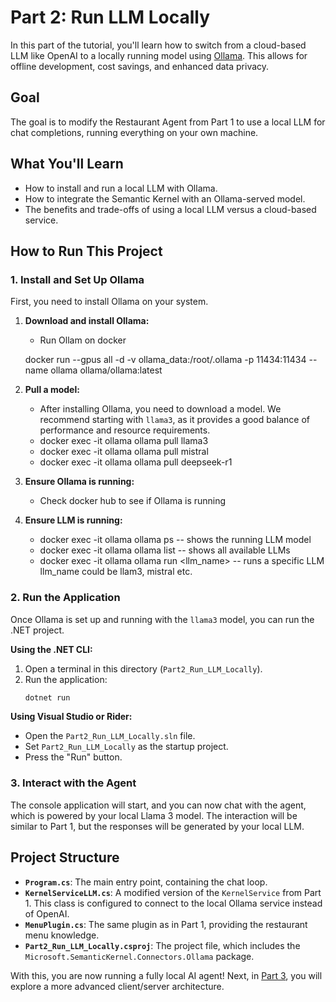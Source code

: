 # Part 2: Run LLM Locally

In this part of the tutorial, you'll learn how to switch from a cloud-based LLM like OpenAI to a locally running model using [Ollama](https://ollama.com/). This allows for offline development, cost savings, and enhanced data privacy.

## Goal

The goal is to modify the Restaurant Agent from Part 1 to use a local LLM for chat completions, running everything on your own machine.

## What You'll Learn

- How to install and run a local LLM with Ollama.
- How to integrate the Semantic Kernel with an Ollama-served model.
- The benefits and trade-offs of using a local LLM versus a cloud-based service.

## How to Run This Project

### 1. Install and Set Up Ollama

First, you need to install Ollama on your system.

1.  **Download and install Ollama:**
    - Run Ollam on docker

    docker run --gpus all -d -v ollama_data:/root/.ollama -p 11434:11434 --name ollama ollama/ollama:latest

2.  **Pull a model:**
    - After installing Ollama, you need to download a model. We recommend starting with `llama3`, as it provides a good balance of performance and resource requirements. 
    - docker exec -it ollama ollama pull llama3
    - docker exec -it ollama ollama pull mistral
    - docker exec -it ollama ollama pull deepseek-r1

3.  **Ensure Ollama is running:**
    - Check docker hub to see if Ollama is running 

4. **Ensure LLM is running:**
    - docker exec -it ollama ollama ps -- shows the running LLM model
    - docker exec -it ollama ollama list -- shows all available LLMs
    - docker exec -it ollama ollama run <llm_name> -- runs a specific LLM llm_name could be llam3, mistral etc.


### 2. Run the Application

Once Ollama is set up and running with the `llama3` model, you can run the .NET project.

**Using the .NET CLI:**

1.  Open a terminal in this directory (`Part2_Run_LLM_Locally`).
2.  Run the application:
    ```bash
    dotnet run
    ```

**Using Visual Studio or Rider:**

- Open the `Part2_Run_LLM_Locally.sln` file.
- Set `Part2_Run_LLM_Locally` as the startup project.
- Press the "Run" button.

### 3. Interact with the Agent

The console application will start, and you can now chat with the agent, which is powered by your local Llama 3 model. The interaction will be similar to Part 1, but the responses will be generated by your local LLM.

## Project Structure

- **`Program.cs`**: The main entry point, containing the chat loop.
- **`KernelServiceLLM.cs`**: A modified version of the `KernelService` from Part 1. This class is configured to connect to the local Ollama service instead of OpenAI.
- **`MenuPlugin.cs`**: The same plugin as in Part 1, providing the restaurant menu knowledge.
- **`Part2_Run_LLM_Locally.csproj`**: The project file, which includes the `Microsoft.SemanticKernel.Connectors.Ollama` package.

With this, you are now running a fully local AI agent! Next, in [Part 3](./../Part3_McpServer/README.md), you will explore a more advanced client/server architecture. 
